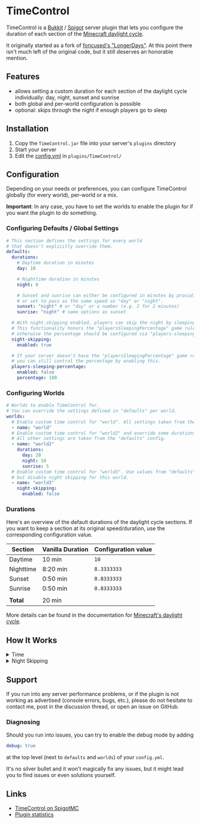 # TimeControl

TimeControl is a [Bukkit](https://dev.bukkit.org/) / [Spigot](https://www.spigotmc.org/wiki/about-spigot/) server plugin that lets you configure the duration of each section of the [Minecraft daylight cycle](https://minecraft.fandom.com/wiki/Daylight_cycle).

It originally started as a fork of [foncused's "LongerDays"](https://github.com/foncused/LongerDays). At this point there isn't much left of the original code, but it still deserves an honorable mention.

## Features

- allows setting a custom duration for each section of the daylight cycle individually: day, night, sunset and sunrise
- both global and per-world configuration is possible
- optional: skips through the night if enough players go to sleep

## Installation

1. Copy the `TimeControl.jar` file into your server's `plugins` directory
2. Start your server
3. Edit the [config.yml](src/main/resources/config.yml) in `plugins/TimeControl/`

## Configuration

Depending on your needs or preferences, you can configure TimeControl globally (for every world), per-world or a mix.

**Important**: In any case, you have to set the worlds to enable the plugin for if you want the plugin to do something.

### Configuring Defaults / Global Settings

```yaml
# This section defines the settings for every world
# that doesn't explicitly override them.
defaults:
  durations:
    # Daytime duration in minutes
    day: 10

    # Nighttime duration in minutes
    night: 8

    # Sunset and sunrise can either be configured in minutes by providing a numeric value
    # or set to pass as the same speed as "day" or "night".
    sunset: "night" # or "day" or a number (e.g. 2 for 2 minutes)
    sunrise: "night" # same options as sunset

  # With night-skipping enabled, players can skip the night by sleeping.
  # This functionality honors the "playersSleepingPercentage" game rule if it's available,
  # otherwise the percentage should be configured via "players-sleeping-percentage" below.
  night-skipping:
    enabled: true

  # If your server doesn't have the "playersSleepingPercentage" game rule,
  # you can still control the percentage by enabling this.
  players-sleeping-percentage:
    enabled: false
    percentage: 100
```

### Configuring Worlds

```yaml
# Worlds to enable TimeControl for.
# You can override the settings defined in "defaults" per world.
worlds:
  # Enable custom time control for "world". All settings taken from the "defaults" config.
  - name: "world"
  # Enable custom time control for "world2" and override some durations.
  # All other settings are taken from the "defaults" config.
  - name: "world2"
    durations:
      day: 20
      night: 10
      sunrise: 5
  # Enable custom time control for "world3". Use values from "defaults",
  # but disable night skipping for this world.
  - name: "world3"
    night-skipping:
      enabled: false
```

### Durations

Here's an overview of the default durations of the daylight cycle sections. If you want to keep a section at its original speed/duration, use the corresponding configuration value.

| Section   | Vanilla Duration | Configuration value |
| --------- | ---------------- | ------------------- |
| Daytime   | 10 min           | `10`                |
| Nighttime | 8:20 min         | `8.3333333`         |
| Sunset    | 0:50 min         | `0.8333333`         |
| Sunrise   | 0:50 min         | `0.8333333`         |
|           |                  |                     |
| **Total** | 20 min           |                     |

More details can be found in the documentation for [Minecraft's daylight cycle](https://minecraft.fandom.com/wiki/Daylight_cycle).

## How It Works

<details>
<summary>Time</summary>

TimeControl takes over the daylight cycle. To do that, it disables the game rule `doDaylightCycle` (and requires it to stay disabled). It will then progress time according to the configuration and the world's time.

</details>

<details>
<summary>Night Skipping</summary>

If night skipping is enabled, it tries to leverage the `playersSleepingPercentage` game rule to decide when to skip the night.

This rule was added in 1.17 and should be preferred over the `players-sleeping-percentage` configuration provided by the plugin because Minecraft players might get kicked out of their beds by it.
Weird things may happen when using the configuration while the game rule is set.

In Minecraft <= 1.16, the `playersSleepingPercentage` game rule isn't available, but skipping the night should still work fine when using the `players-sleeping-percentage` setting in the config.

Disabling night skipping won't prevent players from using their beds. They can still sleep and depending on your configuration, may or may not be kicked out of bed (by Minecraft), but the time won't skip to the next morning.

</details>

## Support

If you run into any server performance problems, or if the plugin is not working as advertised (console errors, bugs, etc.), please do not hesitate to contact me, post in the discussion thread, or open an issue on GitHub.

### Diagnosing

Should you run into issues, you can try to enable the debug mode by adding

```yaml
debug: true
```

at the top level (next to `defaults` and `worlds`) of your `config.yml`.

It's no silver bullet and it won't magically fix any issues, but it might lead you to find issues or even solutions yourself.

## Links

- [TimeControl on SpigotMC](https://www.spigotmc.org/resources/timecontrol.108829/)
- [Plugin statistics](https://bstats.org/plugin/bukkit/Time%20Control/18202)
